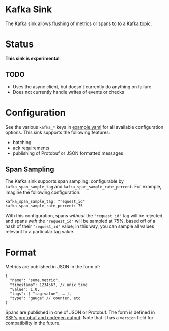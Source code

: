 # Kafka Sink

The Kafka sink allows flushing of metrics or spans to to a [Kafka](https://kafka.apache.org/) topic.

# Status

**This sink is experimental**.

## TODO

* Uses the async client, but doesn't currently do anything on failure.
* Does not currently handle writes of events or checks

# Configuration

See the various `kafka_*` keys in [example.yaml](https://github.com/stripe/veneur/blob/master/example.yaml) for all available configuration options. This sink supports the following features:

* batching
* ack requirements
* publishing of Protobuf or JSON formatted messages

## Span Sampling

The Kafka sink supports span sampling: configurable by `kafka_span_sample_tag` and
`kafka_span_sample_rate_percent`. For example, imagine the following configuration:

```
kafka_span_sample_tag: "request_id"
kafka_span_sample_rate_percent: 75
```

With this configuration, spans _without_ the `"request_id"` tag will be rejected,
and spans _with_ the `"request_id"` will be sampled at 75%, based off of a hash
of their `"request_id"` value; in this way, you can sample all values relevant to
a particular tag value.

# Format

Metrics are published in JSON in the form of:

```
{
  "name": "some.metric",
  "timestamp": 1234567, // unix time
  "value": 1.0,
  "tags": [ "tag:value", … ],
  "type": "gauge" // counter, etc
}
```

Spans are published in one of JSON or Protobuf. The form is defined in [SSF's protobuf and codegen output](https://github.com/stripe/veneur/tree/master/ssf). Note that it has a `version` field for compatibility in the future.
